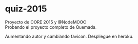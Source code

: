 # quiz-2015
Proyecto de CORE 2015 y @NodeMOOC  
Probando el proyecto completo de Quemada.

Aumentando autor y cambiando favicon.
Despliegue en heroku.


